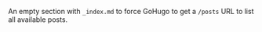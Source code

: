 An empty section with `_index.md` to force GoHugo to get a `/posts` URL to list all available posts.